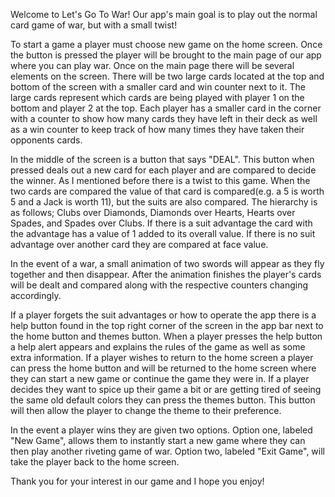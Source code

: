 Welcome to Let's Go To War! Our app's main goal is to play out the normal card game of war, but with a small twist! 

To start a game a player must choose new game on the home screen. Once the button is pressed the player will be brought to the main page of our app where you can play war. 
Once on the main page there will be several elements on the screen. There will be two large cards located at the top and bottom of the screen with a smaller card and win counter next to it. 
The large cards represent which cards are being played with player 1 on the bottom and player 2 at the top. Each player has a smaller card in the corner with a counter to show how many cards they have left in their deck as well as a win counter to keep track of how many times they have taken their opponents cards. 

In the middle of the screen is a button that says "DEAL". This button when pressed deals out a new card for each player and are compared to decide the winner. 
As I mentioned before there is a twist to this game. When the two cards are compared the value of that card is compared(e.g. a 5 is worth 5 and a Jack is worth 11), but the suits are also compared. The hierarchy is as follows; Clubs over Diamonds, Diamonds over Hearts, Hearts over Spades, and Spades over Clubs. If there is a suit advantage the card with the advantage has a value of 1 added to its overall value.
If there is no suit advantage over another card they are compared at face value. 

In the event of a war, a small animation of two swords will appear as they fly together and then disappear. After the animation finishes the player's cards will be dealt and compared along with the respective counters changing accordingly. 

If a player forgets the suit advantages or how to operate the app there is a help button found in the top right corner of the screen in the app bar next to the home button and themes button. When a player presses the help button a help alert appears and explains the rules of the game as well as some extra information.
If a player wishes to return to the home screen a player can press the home button and will be returned to the home screen where they can start a new game or continue the game they were in. 
If a player decides they want to spice up their game a bit or are getting tired of seeing the same old default colors they can press the themes button. This button will then allow the player to change the theme to their preference.

In the event a player wins they are given two options. Option one, labeled "New Game", allows them to instantly start a new game where they can then play another riveting game of war. Option two, labeled "Exit Game", will take the player back to the home screen.

Thank you for your interest in our game and I hope you enjoy!
